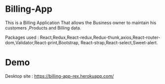# Billing-App

This is a Billing Application That allows the Business owner to maintain his customers ,Products and Billing data.

Packages used :
React,Redux,React-redux,Redux-thunk,axios,React-router-dom,Validator,React-print,Bootstrap,
React-strap,React-select,Sweet-alert.

# Demo
Desktop site : https://billing-app-rex.herokuapp.com/
